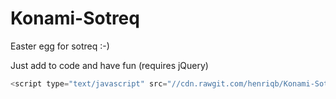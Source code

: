 # Konami-Sotreq
Easter egg for sotreq :-)

Just add to code and have fun (requires jQuery)

```javascript
<script type="text/javascript" src="//cdn.rawgit.com/henriqb/Konami-Sotreq/master/ks.min.js"></script>
```
